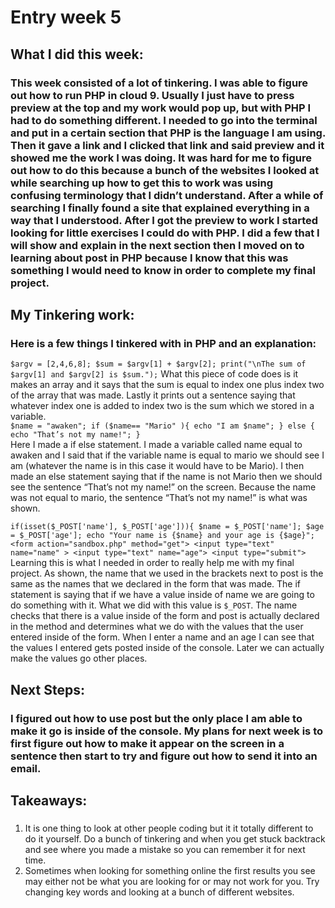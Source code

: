 # Entry week 5 
## What I did this week: 
### This week consisted of a lot of tinkering. I was able to figure out how to run PHP in cloud 9. Usually I just have to press preview at the top and my work would pop up, but with PHP I had to do something different. I needed to go into the terminal and put in a certain section that PHP is the language I am using. Then it gave a link and I clicked that link and said preview and it showed me the work I was doing. It was hard for me to figure out how to do this because a bunch of the websites I looked at while searching up how to get this to work was using confusing terminology that I didn’t understand. After a while of searching I finally found a site that explained everything in a way that I understood. After I got the preview to work I started looking for little exercises I could do with PHP. I did a few that I will show and explain in the next section then I moved on to learning about post in PHP because I know that this was something I would need to know in order to complete my final project. 

## My Tinkering work: 
### Here is a few things I tinkered with in PHP and an explanation: <br>
 `$argv = [2,4,6,8];
  $sum = $argv[1] + $argv[2];
  print("\nThe sum of $argv[1] and $argv[2] is $sum.");` 
What this piece of code does is it makes an array and it says that the sum is equal to index one plus index two of the array that was made. Lastly it prints out a sentence saying that whatever index one is added to index two is the sum which we stored in a variable. <br>
`$name = "awaken";
if ($name== "Mario" ){
echo "I am $name";
} else {
  echo "That’s not my name!";
}`  <br> 
Here I made a if else statement. I made a variable called name equal to awaken and I said that if the variable name is equal to mario we should see I am (whatever the name is in this case it would have to be Mario). I then made an else statement saying that if the name is not Mario then we should see the sentence “That’s not my name!” on the screen. Because the name was not equal to mario, the sentence “That’s not my name!” is what was shown.  <br>

`if(isset($_POST['name'], $_POST['age'])){
  $name = $_POST['name'];
  $age = $_POST['age'];
  echo "Your name is {$name} and your age is {$age}"; `
`<form action="sandbox.php" method="get">
  <input type="text" name="name" >
  <input type="text" name="age">
  <input type="submit"> ` 
Learning this is what I needed in order to really help me with my final project. As shown, the name that we used in the brackets next to post is the same as the names that we declared in the form that was made. The if statement is saying that if we have a value inside of name we are going to do something with it. What we did with this value is `$_POST`. The name checks that there is a value inside of the form and post is actually declared in the method and determines what we do with the values that the user entered inside of the form. When I enter a name and an age I can see that the values I entered gets posted inside of the console. Later we can actually make the values go other places. 

## Next Steps: 
### I figured out how to use post but the only place I am able to make it go is inside of the console. My plans for next week is to first figure out how to make it appear on the screen in a sentence then start to try and figure out how to send it into an email. 

## Takeaways: 
### 
1. It is one thing to look at other people coding but it it totally different to do it yourself. Do a bunch of tinkering and when you get stuck backtrack and see where you made a mistake so you can remember it for next time. 
2. Sometimes when looking for something online the first results you see may either not be what you are looking for or may not work for you. Try changing key words and looking at a bunch of different websites. 

